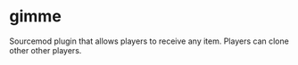 # gimme
 Sourcemod plugin that allows players to receive any item. Players can clone other other players.
